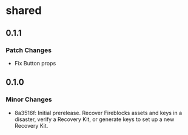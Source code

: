 # shared

## 0.1.1

### Patch Changes

- Fix Button props

## 0.1.0

### Minor Changes

- 8a3516f: Initial prerelease. Recover Fireblocks assets and keys in a disaster, verify a Recovery Kit, or generate keys to set up a new Recovery Kit.
